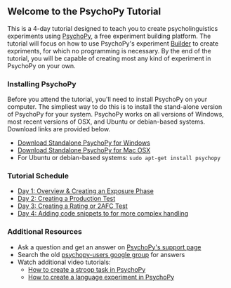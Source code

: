 ## Welcome to the PsychoPy Tutorial

This is a 4-day tutorial designed to teach you to create psycholinguistics experiments using [PsychoPy](http://psychopy.org/about/overview.html), a free experiment building platform.  The tutorial will focus on how to use PsychoPy's experiment [Builder](http://psychopy.org/builder/builder.html#builder) to create expriments, for which no programming is necessary.  By the end of the tutorial, you will be capable of creating most any kind of experiment in PsychoPy on your own.


### Installing PsychoPy

Before you attend the tutorial, you'll need to install PsychoPy on your computer.  The simpliest way to do this is to install the stand-alone version of PsychoPy for your system.  PsychoPy works on all versions of Windows, most recent versions of OSX, and Ubuntu or debian-based systems. Download links are provided below.

- [Download Standalone PsychoPy for Windows](https://github.com/psychopy/psychopy/releases/download/1.85.2/StandalonePsychoPy-1.85.2-win32.exe)
- [Download Standalone PsychoPy for Mac OSX](https://github.com/psychopy/psychopy/releases/download/1.85.2/StandalonePsychoPy-1.85.2-OSX_64bit.dmg)
- For Ubuntu or debian-based systems: 
```sudo apt-get install psychopy```

### Tutorial Schedule

- [Day 1: Overview & Creating an Exposure Phase](day-1.md)
- [Day 2: Creating a Production Test](day-2.md)
- [Day 3: Creating a Rating or 2AFC Test](day-3.md)
- [Day 4: Adding code snippets to for more complex handling](day-4.md)

### Additional Resources
- Ask a question and get an answer on [PsychoPy's support page](http://discourse.psychopy.org/)
- Search the old [psychopy-users google group](https://groups.google.com/forum/#!forum/psychopy-users) for answers
- Watch additional video tutorials:
  - [How to create a stroop task in PsychoPy](https://www.youtube.com/watch?v=VV6qhuQgsiI)
  - [How to create a language experiment in PsychoPy](https://www.youtube.com/watch?v=WKJBbVnQkj0)

